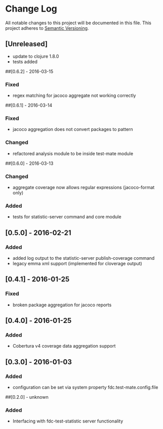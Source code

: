 # Change Log
All notable changes to this project will be documented in this file.
This project adheres to [Semantic Versioning](http://semver.org/).

## [Unreleased]
- update to clojure 1.8.0
- tests added

##[0.6.2] - 2016-03-15
### Fixed
- regex matching for jacoco aggregate not working correctly

##[0.6.1] - 2016-03-14
### Fixed
- jacoco aggregation does not convert packages to pattern
### Changed
- refactored analysis module to be inside test-mate module

##[0.6.0] - 2016-03-13
### Changed
- aggregate coverage now allows regular expressions (jacoco-format only)
### Added
- tests for statistic-server command and core module

## [0.5.0] - 2016-02-21
### Added
- added log output to the statistic-server publish-coverage command
- legacy emma xml support (implemented for cloverage output)

## [0.4.1] - 2016-01-25
### Fixed
- broken package aggregation for jacoco reports

## [0.4.0] - 2016-01-25
### Added
- Cobertura v4 coverage data aggregation support

## [0.3.0] - 2016-01-03
### Added
- configuration can be set via system property fdc.test-mate.config.file

##[0.2.0] - unknown
### Added
- Interfacing with fdc-test-statistic server functionality
